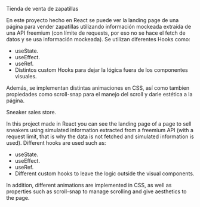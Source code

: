 Tienda de venta de zapatillas

En este proyecto hecho en React se puede ver la landing page de una página para vender zapatillas utilizando información mockeada extraída de una API freemium (con límite de requests, por eso no se hace el fetch de datos y se usa información mockeada). 
Se utilizan diferentes Hooks como:
 - useState.
 - useEffect.
 - useRef.
 - Distintos custom Hooks para dejar la lógica fuera de los componentes visuales.

Además, se implementan distintas animaciones en CSS, así como tambien propiedades como scroll-snap para el manejo del scroll y darle estética a la página.

Sneaker sales store.

In this project made in React you can see the landing page of a page to sell sneakers using simulated information extracted from a freemium API (with a request limit, that is why the data is not fetched and simulated information is used).
Different hooks are used such as:
   - useState.
   - useEffect.
   - useRef.
   - Different custom hooks to leave the logic outside the visual components.

In addition, different animations are implemented in CSS, as well as properties such as scroll-snap to manage scrolling and give aesthetics to the page.
